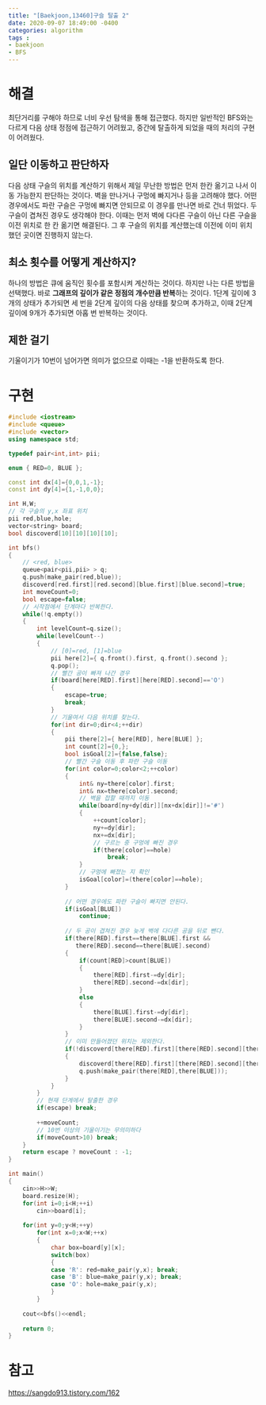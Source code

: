 ```yaml
---
title: "[Baekjoon,13460]구슬 탈출 2"
date: 2020-09-07 18:49:00 -0400
categories: algorithm 
tags :
- baekjoon 
- BFS
---
```

# 해결 
최단거리를 구해야 하므로 너비 우선 탐색을 통해 접근했다. 
하지만 일반적인 BFS와는 다르게 다음 상태 정점에 접근하기 어려웠고, 중간에 탈출하게 되었을 때의 처리의 구현이 어려웠다.  

## 일단 이동하고 판단하자 
다음 상태 구슬의 위치를 계산하기 위해서 제일 무난한 방법은 먼저 한칸 옮기고 나서 이동 가능한지 판단하는 것이다. 
벽을 만나거나 구멍에 빠지거나 등을 고려해야 했다. 어떤 경우에서도 파란 구슬은 구멍에 빠지면 안되므로 이 경우를 만나면 바로 건너 뛰었다. 
두 구슬이 겹쳐진 경우도 생각해야 한다. 이때는 먼저 벽에 다다른 구슬이 아닌 다른 구슬을 이전 위치로 한 칸 옮기면 해결된다. 
그 후 구슬의 위치를 계산했는데 이전에 이미 위치했던 곳이면 진행하지 않는다.  

## 최소 횟수를 어떻게 계산하지? 
하나의 방법은 큐에 움직인 횟수를 포함시켜 계산하는 것이다. 하지만 나는 다른 방법을 선택했다. 
바로 **그래프의 깊이가 같은 정점의 개수만큼 반복**하는 것이다. 
1단계 깊이에 3개의 상태가 추가되면 세 번을 2단계 깊이의 다음 상태를 찾으며 추가하고, 이때 2단계 깊이에 9개가 추가되면 아홉 번 반복하는 것이다.

## 제한 걸기
기울이기가 10번이 넘어가면 의미가 없으므로 이때는 -1을 반환하도록 한다.  

# 구현 
```cpp
#include <iostream>
#include <queue>
#include <vector>
using namespace std;

typedef pair<int,int> pii;

enum { RED=0, BLUE };

const int dx[4]={0,0,1,-1};
const int dy[4]={1,-1,0,0};

int H,W;
// 각 구슬의 y,x 좌표 위치 
pii red,blue,hole;
vector<string> board;
bool discoverd[10][10][10][10];

int bfs()
{
    // <red, blue>
    queue<pair<pii,pii> > q;
    q.push(make_pair(red,blue));
    discoverd[red.first][red.second][blue.first][blue.second]=true;
    int moveCount=0;
    bool escape=false;
    // 시작점에서 단계마다 반복한다.
    while(!q.empty())
    {
        int levelCount=q.size();
        while(levelCount--)
        {
            // [0]=red, [1]=blue
            pii here[2]={ q.front().first, q.front().second };
            q.pop();
            // 빨간 공이 빠져 나간 경우
            if(board[here[RED].first][here[RED].second]=='O')
            {
                escape=true;
                break;
            }
            // 기울여서 다음 위치를 찾는다.
            for(int dir=0;dir<4;++dir)
            {
                pii there[2]={ here[RED], here[BLUE] };
                int count[2]={0,};
                bool isGoal[2]={false,false};
                // 빨간 구슬 이동 후 파란 구슬 이동
                for(int color=0;color<2;++color)
                {
                    int& ny=there[color].first;
                    int& nx=there[color].second;
                    // 벽을 접할 때까지 이동
                    while(board[ny+dy[dir]][nx+dx[dir]]!='#')
                    {
                        ++count[color];
                        ny+=dy[dir];
                        nx+=dx[dir];
                        // 구르는 중 구멍에 빠진 경우
                        if(there[color]==hole)
                            break;
                    }
                    // 구멍에 빠졌는 지 확인
                    isGoal[color]=(there[color]==hole);
                }
                
                // 어떤 경우에도 파란 구슬이 빠지면 안된다.
                if(isGoal[BLUE])
                    continue;
                
                // 두 공이 겹쳐진 경우 늦게 벽에 다다른 공을 뒤로 뺀다.
                if(there[RED].first==there[BLUE].first && 
                   there[RED].second==there[BLUE].second)
                {
                    if(count[RED]>count[BLUE])
                    {
                        there[RED].first-=dy[dir];
                        there[RED].second-=dx[dir];
                    }
                    else
                    {
                        there[BLUE].first-=dy[dir];
                        there[BLUE].second-=dx[dir];
                    }
                }
                // 이미 만들어졌던 위치는 제외한다.
                if(!discoverd[there[RED].first][there[RED].second][there[BLUE].first][there[BLUE].second])
                {
                    discoverd[there[RED].first][there[RED].second][there[BLUE].first][there[BLUE].second]=true;
                    q.push(make_pair(there[RED],there[BLUE]));
                }
            }
        }
        // 현재 단계에서 탈출한 경우
        if(escape) break;
        
        ++moveCount;
        // 10번 이상의 기울이기는 무의미하다
        if(moveCount>10) break;
    }
    return escape ? moveCount : -1;
}

int main()
{
    cin>>H>>W;
    board.resize(H);
    for(int i=0;i<H;++i)
        cin>>board[i];
    
    for(int y=0;y<H;++y)
        for(int x=0;x<W;++x)
        {
            char box=board[y][x];
            switch(box)
            {
            case 'R': red=make_pair(y,x); break;
            case 'B': blue=make_pair(y,x); break;
            case 'O': hole=make_pair(y,x); 
            }
        }
    
    cout<<bfs()<<endl;
    
    return 0;
}
```
# 참고 
https://sangdo913.tistory.com/162
